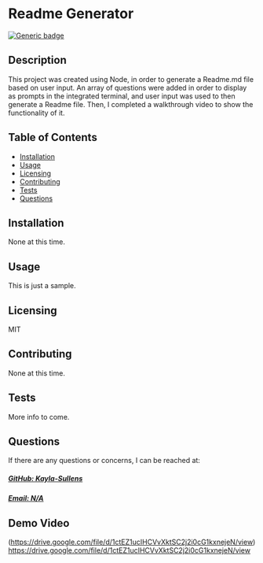 
# Readme Generator

  [![Generic badge](https://img.shields.io/badge/License-MIT-green.svg)](https://choosealicense.com/licenses/mit/.)
  

## Description
This project was created using Node, in order to generate a Readme.md file based on user input. An array of questions were added in order to display as prompts in the integrated terminal, and user input was used to then generate a Readme file. Then, I completed a walkthrough video to show the functionality of it.

## Table of Contents

- [Installation](#installation)
- [Usage](#usage)
- [Licensing](#licensing)
- [Contributing](#contributing)
- [Tests](#tests)
- [Questions](#questions)

## Installation
None at this time.

## Usage
This is just a sample.


## Licensing 
  MIT
  

## Contributing
None at this time.

## Tests
More info to come.

## Questions
If there are any questions or concerns, I can be reached at:
##### [GitHub: Kayla-Sullens ](https://github.com/Kayla-Sullens)
##### [Email: N/A](mailto:N/A)

## Demo Video
(https://drive.google.com/file/d/1ctEZ1ucIHCVvXktSC2j2i0cG1kxnejeN/view)https://drive.google.com/file/d/1ctEZ1ucIHCVvXktSC2j2i0cG1kxnejeN/view
